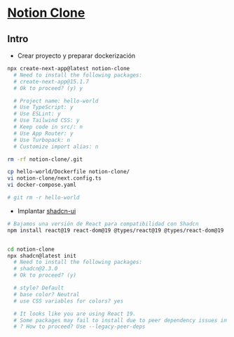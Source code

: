 # [Notion Clone](https://www.youtube.com/watch?v=0OaDyjB9Ib8)


## Intro

- Crear proyecto y preparar dockerización

```bash
npx create-next-app@latest notion-clone
  # Need to install the following packages:
  # create-next-app@15.1.7
  # Ok to proceed? (y) y

  # Project name: hello-world
  # Use TypeScript: y
  # Use ESLint: y
  # Use Tailwind CSS: y
  # Keep code in src/: n
  # Use App Router: y
  # Use Turbopack: n
  # Customize import alias: n

rm -rf notion-clone/.git

cp hello-world/Dockerfile notion-clone/
vi notion-clone/next.config.ts
vi docker-compose.yaml

# git rm -r hello-world
```

- Implantar [shadcn-ui](https://ui.shadcn.com/)


```sh
# Bajamos una versión de React para compatibilidad con Shadcn
npm install react@19 react-dom@19 @types/react@19 @types/react-dom@19


cd notion-clone
npx shadcn@latest init
  # Need to install the following packages:
  # shadcn@2.3.0
  # Ok to proceed? (y)

  # style? Default
  # base color? Neutral
  # use CSS variables for colors? yes

  # It looks like you are using React 19.
  # Some packages may fail to install due to peer dependency issues in npm (see https://ui.shadcn.com/react-19).
  # ? How to proceed? Use --legacy-peer-deps
```



